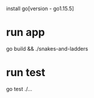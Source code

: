 install go[version - go1.15.5]

# run app 
go build && ./snakes-and-ladders

# run test
go test ./...